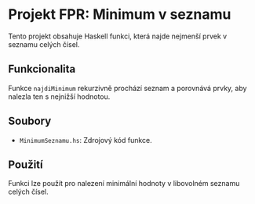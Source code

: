 # Projekt FPR: Minimum v seznamu

Tento projekt obsahuje Haskell funkci, která najde nejmenší prvek v seznamu celých čísel.

## Funkcionalita

Funkce `najdiMinimum` rekurzivně prochází seznam a porovnává prvky, aby nalezla ten s nejnižší hodnotou.

## Soubory

*   `MinimumSeznamu.hs`: Zdrojový kód funkce.

## Použití

Funkci lze použít pro nalezení minimální hodnoty v libovolném seznamu celých čísel.
